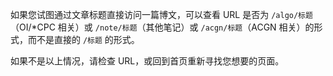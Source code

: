 如果您试图通过文章标题直接访问一篇博文，可以查看 URL 是否为 `/algo/标题`（OI/*CPC 相关）或 `/note/标题`（其他笔记）或 `/acgn/标题`（ACGN 相关）的形式，而不是直接的 `/标题` 的形式。

如果不是以上情况，请检查 URL，或回到首页重新寻找您想要的页面。
